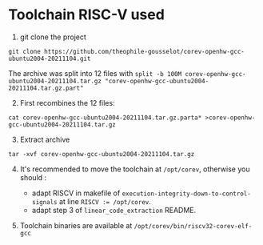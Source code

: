 # Toolchain RISC-V used

1. git clone the project 
```
git clone https://github.com/theophile-gousselot/corev-openhw-gcc-ubuntu2004-20211104.git
```

The archive was split into 12 files with `split -b 100M corev-openhw-gcc-ubuntu2004-20211104.tar.gz "corev-openhw-gcc-ubuntu2004-20211104.tar.gz.part"`

2. First recombines the 12 files:
```
cat corev-openhw-gcc-ubuntu2004-20211104.tar.gz.parta* >corev-openhw-gcc-ubuntu2004-20211104.tar.gz
```
3. Extract archive 
```
tar -xvf corev-openhw-gcc-ubuntu2004-20211104.tar.gz
```

4. It's recommended to move the toolchain at `/opt/corev`, otherwise you should :
    - adapt RISCV in makefile of `execution-integrity-down-to-control-signals` at line `RISCV := /opt/corev`. 
    - adapt step 3 of `linear_code_extraction` README.

5. Toolchain binaries are available at  `/opt/corev/bin/riscv32-corev-elf-gcc`
